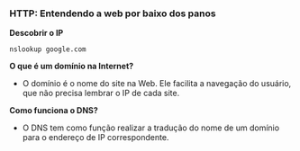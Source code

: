 ### HTTP: Entendendo a web por baixo dos panos

**Descobrir o IP**
```
nslookup google.com
```

**O que é um domínio na Internet?**
- O domínio é o nome do site na Web. Ele facilita a navegação do usuário, que não precisa lembrar o IP de cada site.

**Como funciona o DNS?**
- O DNS tem como função realizar a tradução do nome de um domínio para o endereço de IP correspondente.
